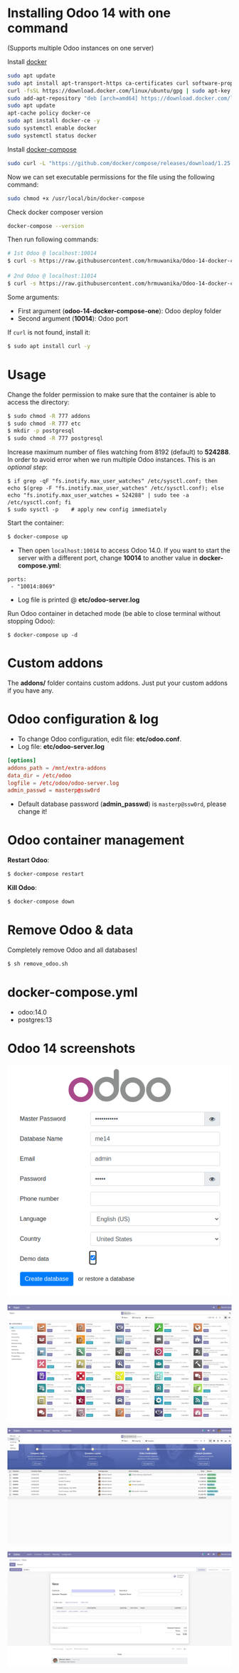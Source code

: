 # Installing Odoo 14 with one command

(Supports multiple Odoo instances on one server)

Install [docker](https://docs.docker.com/get-docker/) 
```bash
sudo apt update
sudo apt install apt-transport-https ca-certificates curl software-properties-common
curl -fsSL https://download.docker.com/linux/ubuntu/gpg | sudo apt-key add -
sudo add-apt-repository "deb [arch=amd64] https://download.docker.com/linux/ubuntu bionic stable"
sudo apt update
apt-cache policy docker-ce
sudo apt install docker-ce -y
sudo systemctl enable docker
sudo systemctl status docker

```

Install [docker-compose](https://docs.docker.com/compose/install/) 

```bash
sudo curl -L "https://github.com/docker/compose/releases/download/1.25.5/docker-compose-$(uname -s)-$(uname -m)" -o /usr/local/bin/docker-compose
```
Now we can set executable permissions for the file using the following command:
```bash
sudo chmod +x /usr/local/bin/docker-compose
```
Check docker composer version
```bash
docker-compose --version
```

Then run following commands:

``` bash
# 1st Odoo @ localhost:10014
$ curl -s https://raw.githubusercontent.com/hrmuwanika/Odoo-14-docker-compose/main/run.sh | sudo bash -s odoo-14-docker-compose-one 10014

# 2nd Odoo @ localhost:11014
$ curl -s https://raw.githubusercontent.com/hrmuwanika/Odoo-14-docker-compose/main/run.sh | sudo bash -s odoo-14-docker-compose-two 11014
```

Some arguments:
* First argument (**odoo-14-docker-compose-one**): Odoo deploy folder
* Second argument (**10014**): Odoo port

If `curl` is not found, install it:

``` bash
$ sudo apt install curl -y

```

# Usage

Change the folder permission to make sure that the container is able to access the directory:

``` sh
$ sudo chmod -R 777 addons
$ sudo chmod -R 777 etc
$ mkdir -p postgresql
$ sudo chmod -R 777 postgresql
```

Increase maximum number of files watching from 8192 (default) to **524288**. In order to avoid error when we run multiple Odoo instances. This is an *optional step*:

```
$ if grep -qF "fs.inotify.max_user_watches" /etc/sysctl.conf; then echo $(grep -F "fs.inotify.max_user_watches" /etc/sysctl.conf); else echo "fs.inotify.max_user_watches = 524288" | sudo tee -a /etc/sysctl.conf; fi
$ sudo sysctl -p    # apply new config immediately
```

Start the container:
``` sh
$ docker-compose up
```

* Then open `localhost:10014` to access Odoo 14.0. If you want to start the server with a different port, change **10014** to another value in **docker-compose.yml**:

```
ports:
 - "10014:8069"
```

* Log file is printed @ **etc/odoo-server.log**

Run Odoo container in detached mode (be able to close terminal without stopping Odoo):

```
$ docker-compose up -d
```

# Custom addons

The **addons/** folder contains custom addons. Just put your custom addons if you have any.

# Odoo configuration & log

* To change Odoo configuration, edit file: **etc/odoo.conf**.
* Log file: **etc/odoo-server.log**

``` conf
[options]
addons_path = /mnt/extra-addons
data_dir = /etc/odoo
logfile = /etc/odoo/odoo-server.log
admin_passwd = masterp@ssw0rd
```

* Default database password (**admin_passwd**) is `masterp@ssw0rd`, please change it!

# Odoo container management

**Restart Odoo**:

``` bash
$ docker-compose restart
```

**Kill Odoo**:

``` bash
$ docker-compose down
```

# Remove Odoo & data

Completely remove Odoo and all databases!

``` sh
$ sh remove_odoo.sh
```

# docker-compose.yml

* odoo:14.0
* postgres:13

# Odoo 14 screenshots

![odoo-14-welcome-docker](screenshots/odoo-14-welcome-screenshot.png)

![odoo-14-apps-docker](screenshots/odoo-14-apps-screenshot.png)

![odoo-14-sales](screenshots/odoo-14-sales-screen.png)

![odoo-14-form](screenshots/odoo-14-sales-form.png)
